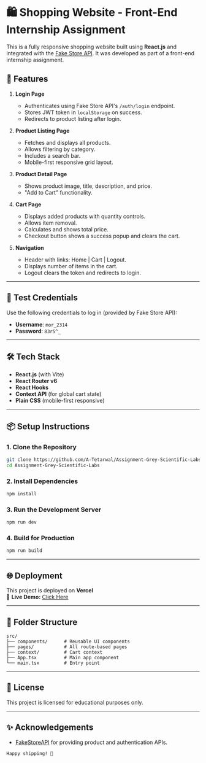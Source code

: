 # 🛍️ Shopping Website - Front-End Internship Assignment

This is a fully responsive shopping website built using **React.js** and integrated with the [Fake Store API](https://fakestoreapi.com/). It was developed as part of a front-end internship assignment.

## 🚀 Features

1. **Login Page**
   - Authenticates using Fake Store API's `/auth/login` endpoint.
   - Stores JWT token in `localStorage` on success.
   - Redirects to product listing after login.

2. **Product Listing Page**
   - Fetches and displays all products.
   - Allows filtering by category.
   - Includes a search bar.
   - Mobile-first responsive grid layout.

3. **Product Detail Page**
   - Shows product image, title, description, and price.
   - "Add to Cart" functionality.

4. **Cart Page**
   - Displays added products with quantity controls.
   - Allows item removal.
   - Calculates and shows total price.
   - Checkout button shows a success popup and clears the cart.

5. **Navigation**
   - Header with links: Home | Cart | Logout.
   - Displays number of items in the cart.
   - Logout clears the token and redirects to login.

---

## 🧪 Test Credentials

Use the following credentials to log in (provided by Fake Store API):

- **Username**: `mor_2314`  
- **Password**: `83r5^_`

---

## 🛠 Tech Stack

- **React.js** (with Vite)
- **React Router v6**
- **React Hooks**
- **Context API** (for global cart state)
- **Plain CSS** (mobile-first responsive)

---

## 📦 Setup Instructions

### 1. Clone the Repository

```bash
git clone https://github.com/A-Tetarwal/Assignment-Grey-Scientific-Labs.git
cd Assignment-Grey-Scientific-Labs
```

### 2. Install Dependencies

```bash
npm install
```

### 3. Run the Development Server

```bash
npm run dev
```

### 4. Build for Production

```bash
npm run build
```

---

## 🌐 Deployment

This project is deployed on **Vercel**  
🔗 **Live Demo:** [Click Here](https://shopping-website-dun-eight.vercel.app/)

---

## 📁 Folder Structure

```
src/
├── components/      # Reusable UI components
├── pages/           # All route-based pages
├── context/         # Cart context
├── App.tsx          # Main app component
└── main.tsx         # Entry point
```

---

## 📄 License

This project is licensed for educational purposes only.

---

## ✨ Acknowledgements

- [FakeStoreAPI](https://fakestoreapi.com/) for providing product and authentication APIs.
```
Happy shipping! 🚀
